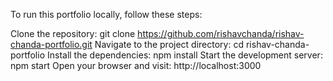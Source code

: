 To run this portfolio locally, follow these steps:

Clone the repository: git clone https://github.com/rishavchanda/rishav-chanda-portfolio.git
Navigate to the project directory: cd rishav-chanda-portfolio
Install the dependencies: npm install
Start the development server: npm start
Open your browser and visit: http://localhost:3000
